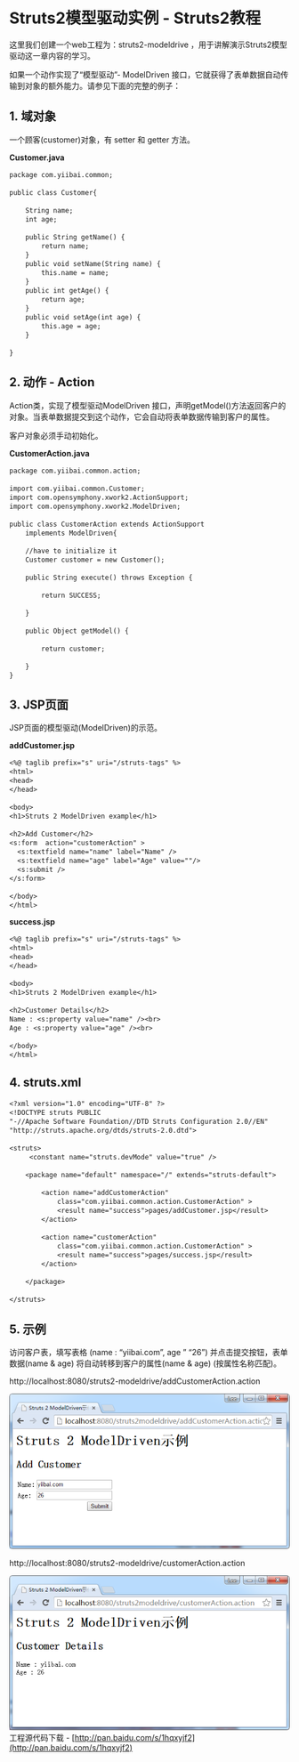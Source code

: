 # Struts2模型驱动实例 - Struts2教程

这里我们创建一个web工程为：struts2-modeldrive ，用于讲解演示Struts2模型驱动这一章内容的学习。

如果一个动作实现了“模型驱动”- ModelDriven 接口，它就获得了表单数据自动传输到对象的额外能力。请参见下面的完整的例子：

## 1. 域对象

一个顾客(customer)对象，有 setter 和 getter 方法。

**Customer.java**

```
package com.yiibai.common;

public class Customer{

    String name;
    int age;

    public String getName() {
        return name;
    }
    public void setName(String name) {
        this.name = name;
    }
    public int getAge() {
        return age;
    }
    public void setAge(int age) {
        this.age = age;
    }

}
```

## 2\. 动作 - Action

Action类，实现了模型驱动ModelDriven 接口，声明getModel()方法返回客户的对象。当表单数据提交到这个动作，它会自动将表单数据传输到客户的属性。

客户对象必须手动初始化。

**CustomerAction.java**

```
package com.yiibai.common.action;

import com.yiibai.common.Customer;
import com.opensymphony.xwork2.ActionSupport;
import com.opensymphony.xwork2.ModelDriven;

public class CustomerAction extends ActionSupport 
    implements ModelDriven{

    //have to initialize it
    Customer customer = new Customer();

    public String execute() throws Exception {

        return SUCCESS;

    }

    public Object getModel() {

        return customer;

    }
}
```

## 3\. JSP页面

JSP页面的模型驱动(ModelDriven)的示范。

**addCustomer.jsp**

```
<%@ taglib prefix="s" uri="/struts-tags" %>
<html>
<head>
</head>

<body>
<h1>Struts 2 ModelDriven example</h1>

<h2>Add Customer</h2>
<s:form  action="customerAction" >
  <s:textfield name="name" label="Name" />
  <s:textfield name="age" label="Age" value=""/>
  <s:submit />
</s:form>

</body>
</html>
```

**success.jsp**

```
<%@ taglib prefix="s" uri="/struts-tags" %>
<html>
<head>
</head>

<body>
<h1>Struts 2 ModelDriven example</h1>

<h2>Customer Details</h2>
Name : <s:property value="name" /><br>
Age : <s:property value="age" /><br>

</body>
</html>
```

## 4\. struts.xml

```
<?xml version="1.0" encoding="UTF-8" ?>
<!DOCTYPE struts PUBLIC
"-//Apache Software Foundation//DTD Struts Configuration 2.0//EN"
"http://struts.apache.org/dtds/struts-2.0.dtd">

<struts>
     <constant name="struts.devMode" value="true" />

    <package name="default" namespace="/" extends="struts-default">

        <action name="addCustomerAction" 
            class="com.yiibai.common.action.CustomerAction" >
            <result name="success">pages/addCustomer.jsp</result>
        </action>

        <action name="customerAction" 
            class="com.yiibai.common.action.CustomerAction" >
            <result name="success">pages/success.jsp</result>
        </action>

    </package>

</struts>
```

## 5\. 示例

访问客户表，填写表格 (name : “yiibai.com”, age ” “26”) 并点击提交按钮，表单数据(name & age) 将自动转移到客户的属性(name & age) (按属性名称匹配)。

http://localhost:8080/struts2-modeldrive/addCustomerAction.action

![](../img/1-1511131PF01K.png)

http://localhost:8080/struts2-modeldrive/customerAction.action

![](../img/1-1511131PG6160.png)
工程源代码下载 - [http://pan.baidu.com/s/1hqxyjf2](http://pan.baidu.com/s/1hqxyjf2)

